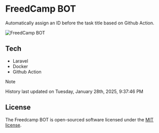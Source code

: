 # FreedCamp BOT

Automatically assign an ID before the task title based on Github Action.

![FreedCamp BOT](https://repository-images.githubusercontent.com/737932867/7d34798b-2680-471c-b089-a78a718d3d6a)

## Tech

- Laravel
- Docker
- Github Action

> [!NOTE]  
> History last updated on Tuesday, January 28th, 2025, 9:37:46 PM

## License

The Freedcamp BOT is open-sourced software licensed under the [MIT license](https://opensource.org/licenses/MIT).
